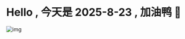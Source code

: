 
# Hello , 今天是 2025-8-23 , 加油鸭 🤭

![img](https://v1.jinrishici.com/all.svg?font-size=18&spacing=4)

